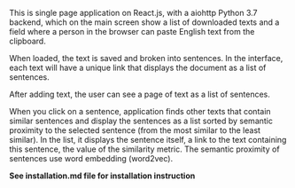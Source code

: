This is single page application on React.js, with a aiohttp Python 3.7 backend, which on the main screen show a list of
 downloaded texts and a field where a person in the browser can paste English text from the clipboard.

When loaded, the text is saved and broken into sentences. In the interface, each text will have a unique link that 
displays the document as a list of sentences.

After adding text, the user can see a page of text as a list of sentences.

When you click on a sentence, application finds other texts that contain similar sentences and display the sentences as 
a list sorted by semantic proximity to the selected sentence (from the most similar to the least similar). In the list, 
it displays the sentence itself, a link to the text containing this sentence, the value of the similarity metric. 
The semantic proximity of sentences use word embedding (word2vec).

**See installation.md file for installation instruction**